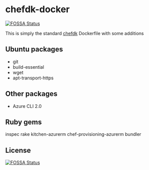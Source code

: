 # chefdk-docker
[![FOSSA Status](https://app.fossa.com/api/projects/git%2Bgithub.com%2Fkarstenmueller%2Fchefdk-docker.svg?type=shield)](https://app.fossa.com/projects/git%2Bgithub.com%2Fkarstenmueller%2Fchefdk-docker?ref=badge_shield)


This is simply the standard [chefdk](https://github.com/chef/chef-dk) Dockerfile with some additions

## Ubuntu packages
- git
- build-essential
- wget
- apt-transport-https

## Other packages
- Azure CLI 2.0

## Ruby gems
inspec rake kitchen-azurerm chef-provisioning-azurerm bundler


## License
[![FOSSA Status](https://app.fossa.com/api/projects/git%2Bgithub.com%2Fkarstenmueller%2Fchefdk-docker.svg?type=large)](https://app.fossa.com/projects/git%2Bgithub.com%2Fkarstenmueller%2Fchefdk-docker?ref=badge_large)